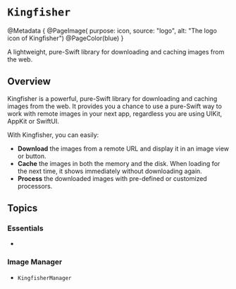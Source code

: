 # ``Kingfisher``

@Metadata {
    @PageImage(
        purpose: icon, 
        source: "logo", 
        alt: "The logo icon of Kingfisher")
    @PageColor(blue)
}

A lightweight, pure-Swift library for downloading and caching images from the web.

## Overview

Kingfisher is a powerful, pure-Swift library for downloading and caching images from the web. It provides you a chance 
to use a pure-Swift way to work with remote images in your next app, regardless you are using UIKit, AppKit or SwiftUI.

With Kingfisher, you can easily:

- **Download** the images from a remote URL and display it in an image view or button.
- **Cache** the images in both the memory and the disk. When loading for the next time, it shows immediately without
downloading again.
- **Process** the downloaded images with pre-defined or customized processors. 

## Topics

### Essentials

- 

### Image Manager

- ``KingfisherManager``
